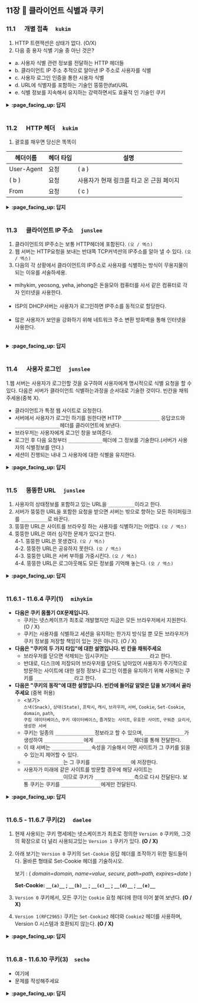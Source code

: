 ## 11장 :octopus: 클라이언트 식별과 쿠키

### 11.1 　 개별 접촉　 `kukim`
1. HTTP 트랜잭션은 상태가 없다. (O/X)
2. 다음 중 용자 식별 기술 중 아닌 것은?
- a. 사용자 식별 관련 정보를 전달하는 HTTP 헤더들
- b. 클라이언트 IP 주소 추적으로 알아낸 IP 주소로 사용자를 식별
- c. 사용자 로그인 인증을 통한 시용자 식별
- d. URL에 식별자를 포함하는 기술인 뚱뚱한(fat)URL
- e. 식별 정보를 지속해서 유지하는 강력하면서도 효율적 인 기술인 쿠키

<details>
<summary> <b> :page_facing_up: 답지 </b>  </summary>
<div markdown="1">
 
1. HTTP 트랜잭션은 상태가 없다. (O/X)  :  정답 , O
2. 다음 중 용자 식별 기술 중 아닌 것은?
- a. 사용자 식별 관련 정보를 전달하는 HTTP 헤더들
- b. 클라이언트 IP 주소 추적으로 알아낸 IP 주소로 사용자를 식별
- c. 사용자 로그인 인증을 통한 시용자 식별
- d. URL에 식별자를 포함하는 기술인 뚱뚱한(fat)URL
- e. 식별 정보를 지속해서 유지하는 강력하면서도 효율적 인 기술인 쿠키
- 정답 : 없음
 
</div>
</details>
<br>

### 11.2 　 HTTP 헤더　 `kukim`
1. 괄호를 채우면 당신은 똑똑이

| 헤더이름 | 헤더 타입  | 설명  |
|--------|---|---|
| User-Agent | 요청 | ( a ) |
| ( b ) |  요청 | 사용자가 현재 링크를 타고 온 근원 페이지|
| From |  요청 | ( c ) |
<details>
<summary> <b> :page_facing_up: 답지 </b>  </summary>
<div markdown="1">
  
1. 괄호를 채우면 당신은 똑똑이

| 헤더이름 | 헤더 타입  | 설명  |
|--------|---|---|
| User-Agent | 요청 | ( a ) |
| ( b ) |  요청 | 사용자가 현재 링크를 타고 온 근원 페이지|
| From |  요청 | ( c ) |

- 정답
 - a) 사용자의 브라우저
 - b) Referer
 - c) 사용자의 이메일 주소
</div>
</details>
<br>

### 11.3 　 클라이언트 IP 주소　 `junslee`

1. 클라이언트의 IP주소는 보통 HTTP헤더에 포함된다. `(오 / 엑스)`
2. 웹 서버는 HTTP요청을 보내는 반대쪽 TCP커넥션의 IP주소를 알아 낼 수 있다. `(오 / 엑스)`
3. 다음의 각 상황에서 클라이언트의 IP주소로 사용자를 식별하는 방식이 무용지물이 되는 이유를 서술하세용.<br/>
- mihykim, yeosong, yeha, jehong은 돈을모아 컴퓨터를 사서 같은 컴퓨터로 각자 인터넷을 사용한다.<br/><br>
- ISP의 DHCP서버는 사용자가 로그인하면 IP주소를 동적으로 할당한다.<br/><br>
- 많은 사용자가 보안을 강화하기 위해 네트워크 주소 변환 방화벽을 통해 인터넷을 사용한다.<br/><br>
<details>
<summary> <b> :page_facing_up: 답지 </b>  </summary>
<div markdown="1">
  
1. 클라이언트의 IP주소는 보통 HTTP헤더에 포함된다. `(X)`
  => 클라이언트의 ip주소는 보통 http헤더에 없다.
2. 웹 서버는 HTTP요청을 보내는 반대쪽 TCP커넥션의 IP주소를 알아 낼 수 있다. `(O)`
3. p.300참고하시면 됩니다!!
</div>
</details>
<br>

### 11.4 　 사용자 로그인　 `junslee`

1.웹 서버는 사용자가 로그인할 것을 요구하여 사용자에게 명시적으로 식별 요청을 할 수 있다. 다음은 서버가 클라이언트 식별하는과정을 순서대로 기술한 것이다. 빈칸을 채워주세용(중복 X).

- 클라이언트가 특정 웹 사이트로 요청한다.
- 서버에서 사용자가 로그인 하기를 원한다면 HTTP `______________` 응답코드와 `_________________`헤더를 클라이언트에 보낸다.
- 브라우저는 사용자에게 로그인 창을 보여준다.
- 로그인 후 다음 요청부터 `_____________`헤더에 그 정보를 기술한다.(서버가 사용자의 식별정보를 안다.)
- 세션이 진행되는 내내 그 사용자에 대한 식별을 유지한다.

<details>
<summary> <b> :page_facing_up: 답지 </b>  </summary>
<div markdown="1">
 
1. 401 Login Required, WWW-Authenticate, Authorization 참고 p.302, p.303

</div>
</details>
<br>

### 11.5 　 뚱뚱한 URL　 `junslee`

1. 사용자의 상태정보를 포함하고 있는 URL을 `__________`이라고 한다.
2. 서버가 뚱뚱한 URL을 포함한 요청을 받으면 서버는 밖으로 향하는 모든 하이퍼링크를 `__________`로 바꾼다. 
3. 뚱뚱한 URL은 사이트를 브라우징 하는 사용자를 식별하기는 어렵다. `(오 / 엑스)`
4. 뚱뚱한 URL은 여러 심각한 문제가 있다고 한다.<br>
4-1. 뚱뚱한 URL은 못생겼다. `(오 / 엑스)`<br>
4-2. 뚱뚱한 URL은 공유하지 못한다. `(오 / 엑스)`<br>
4-3. 뚱뚱한 URL은 서버 부하를 가중시킨다. `(오 / 엑스)`<br>
4-4. 뚱뚱한 URL은 로그아웃해도 모든 정보를 기억해 놓는다. `(오 / 엑스)`<br>
<details>
<summary> <b> :page_facing_up: 답지 </b>  </summary>
<div markdown="1">
  
1. 뚱뚱한 URL
2. 뚱뚱한 URL
3. X -> 뚱뚱한 URL은 사이트를 브라우징하는 사용자를 식별하는데 사용된다.
4-1. 뚱뚱한 URL은 못생겼다. 새로운 사용자들에게 혼란을 줄 수있다. 못생김->혼란(??)
4-2. 뚱뚱한 URL은 공유하지 못한다. 누적된 개인정보를 공유하게 되는 것이기 때문에
4-3. 뚱뚱한 URL은 서버 부하를 가중시킨다. 서버는 URL에 해당하는 HTML페이지를 다시 그려야하기 때문이다.
4_4. 사용자가 특정 뚱뚱이URL을 북마킹하지 않는 이상, 로그아웃하면 모든 정보를 잃는다.

</div>
</details>
<br>

### 11.6.1 - 11.6.4 쿠키(1)　 `mihykim`
- __다음은 쿠키 몸풀기 OX문제입니다.__
    - 쿠키는 넷스케이프가 최초로 개발했지만 지금은 모든 브라우저에서 지원한다. (O / X)
    - 쿠키는 사용자를 식별하고 세션을 유지하는 한가지 방식일 뿐 모든 브라우저가 쿠키 정보를 저장할 책임이 있는 것은 아니다. (O / X)
- __다음은 "쿠키의 두 가지 타입"에 대한 설명입니다. 빈 칸을 채워주세요__
    - 브라우저를 닫으면 삭제되는 임시쿠키는 `_______________`라고 한다.
    - 반대로, 디스크에 저장되어 브라우저를 닫아도 남아있어 사용자가 주기적으로 방문하는 사이트에 대한 설정 정보나 로그인 이름을 유지하기 위해 사용되는 쿠키를 `_______________`라고 한다.
- __다음은 "쿠키의 동작"에 대한 설명입니다. 빈칸에 들어갈 알맞은 답을 보기에서 골라주세요__ (중복 허용)
    - \<보기\> <br>`스낵(Snack)`, `상태(State)`, `프락시`, `캐시`, `브라우저`, `서버`, `Cookie`, `Set-Cookie`, `domain`, `path`, <br>`쿠킴 데이터베이스`, `쿠키 데이터베이스`, `즐겨찾는 사이트`, `유효한 사이트`, `구워준 요리사`, `생성한 서버`
    - 쿠키는 일종의 `_______________`정보라고 할 수 있으며, `_______________`가 생성하여 `_______________`에게 `_______________`헤더를 통해 전달한다.
    - 이 때 서버는 `_______________`속성을 기술해서 어떤 사이트가 그 쿠키를 읽을 수 있는지 제어할 수 있다.
    - `_______________`는 그 쿠키를 `_______________`에 저장한다.
    - 사용자가 미래에 같은 사이트를 방문할 경우에 해당 사이트는 `_______________`이므로 쿠키가 `_______________`측으로 다시 전달된다. 보통 쿠키는 쿠키를 `_______________`에게만 전달된다.
<details>
<summary> <b> :page_facing_up: 답지 </b>  </summary>
<div markdown="1">

- __다음은 쿠키 몸풀기 OX문제입니다.__
    - 쿠키는 넷스케이프가 최초로 개발했지만 지금은 모든 브라우저에서 지원한다.(O)
    - 쿠키는 사용자를 식별하고 세션을 유지하는 한가지 방식일 뿐 모든 브라우저가 쿠키 정보를 저장할 책임이 있는 것은 아니다(X)
        - 쿠키는 사용자를 식별하고 세션을 유지하는 방식 중에서 현재까지 가장 널리 사용되는 방식으로, 앞서 설명한 기술들이 가지고 있던 문제점들을 겪지 않을 수 있다.
        - 브라우저는 쿠키 정보를 저장할 책임이 있는데, 이 시스템을 '클라이언트 측 상태'라고 한다.쿠키 명세에서는 이것을 'HTTP 상태관리체계(HTTP State Management Mechanism)'라고 한다. [(RFC 6265)](https://tools.ietf.org/html/rfc6265)
- __다음은 "쿠키의 두 가지 타입"에 대한 설명입니다. 빈 칸을 채워주세요__
    - 브라우저를 닫으면 삭제되는 임시쿠키는 `세션쿠키(session cookie)`라고 한다.
    - 반대로, 디스크에 저장되어 브라우저를 닫아도 남아있어 사용자가 주기적으로 방문하는 사이트에 대한 설정 정보나 로그인 이름을 유지하기 위해 사용되는 쿠키를 `지속쿠키(persistent cookie)`라고 한다.
- __다음은 "쿠키의 동작"에 대한 설명입니다. 빈칸에 들어갈 알맞은 답을 보기에서 골라주세요__ (중복 허용)
    - \<보기\> <br>`스낵(Snack)`, `상태(State)`, `프락시`, `캐시`, `브라우저`, `서버`, `Cookie`, `Set-Cookie`, `domain`, `path`, <br>`쿠킴 데이터베이스`, `쿠키 데이터베이스`, `즐겨찾는 사이트`, `유효한 사이트`, `구워준 요리사`, `생성한 서버`
    - 쿠키는 일종의 `상태(State)`정보라고 할 수 있으며, `서버`가 생성하여 `브라우저`에게 `Set-Cookie`헤더를 통해 전달한다.
    - 이 때 서버는 `domain`속성을 기술해서 어떤 사이트가 그 쿠키를 읽을 수 있는지 제어할 수 있다.
    - `브라우저`는 그 쿠키를 `쿠키 데이터베이스`에 저장한다.
    - 사용자가 미래에 같은 사이트를 방문할 경우에 해당 사이트는 `유효한 사이트`이므로 쿠키가 `서버`측으로 다시 전달된다. 보통 쿠키는 쿠키를 `생성한 서버`에게만 전달된다.
</div>
</details>
<br>

### 11.6.5 - 11.6.7 쿠키(2)　 `daelee`
1. 현재 사용되는 쿠키 명세에는 넷스케이프가 최초로 정의한  `Version 0` 쿠키와, 그것의 확장으로 더 널리 사용되고있는 `Version 1` 쿠키가 있다. **(O / X)** 

   

2. 아래 보기는 `Version 0` 쿠키의 `Set-Cookie` 응답 헤더를 조작하기 위한 필드들이다. 올바른 형태로 Set-Cookie 헤더를 기술하시오.

   보기 : ( *domain=domain, name=value, secure, path=path, expires=date* )  

   **Set-Cookie: `__(a)__` ; `__(b)__` ; `__(c)__` ; `__(d)__` ; `__(e)__`** 

   

3. `Version 0` 쿠키에서, 모든 쿠기는 `Cookie` 요청 헤더에 한데 이어 붙여 보낸다. **(O / X)**

   

4. `Version 1(RFC2965)` 쿠키는 `Set-Cookie2` 헤더와 `Cookie2` 헤더를 사용하며, Version 0 시스템과 호환되지 않는다. **(O / X)**
<details>
<summary> <b> :page_facing_up: 답지 </b>  </summary>
<div markdown="1">
  
1. 현재 사용되는 쿠키 명세에는 넷스케이프가 최초로 정의한  `Version 0` 쿠키와, 그것의 확장으로 더 널리 사용되고있는 `Version 1` 쿠키가 있다. **(O / X)** 

   > 정답 : X
   >
   >  `version 1` 쿠키(RFC2965)는 `Version 0` 쿠키의 확장이지만 **널리 쓰이지는 않는다**. `version 1` 쿠키는 2011년에 나온 RFC6265 "HTTP State Management Mechanism"에 의해 폐기되었다.

   > ## RFC6265와 표준 스펙 문서화
   >
   > ![쿠키의 역사](https://image.toast.com/aaaadh/real/2019/techblog/1%2821%29.png)
   >
   > 기나긴 우여곡절 끝에 HTML5 시대가 도래했고, 새로운 스펙을 강제하는 것을 포기한 [RFC6265](https://www.ietf.org/rfc/rfc6265.txt)가 2011년에 발표되었습니다. RFC6265는 이전 시도들과는 달리 새로운 기능을 제시하기보다는 상용화되어있던 브라우저와 웹 서버들의 관행을 문서화하는 데에 집중했습니다. 새로운 시스템들이 현 웹 환경에 맞게 개발될 수 있도록 가이드를 한 것입니다. RFC6265는 현실과 가장 부합하는 HTTP 표준으로 생각되고 있으며 현재 많은 애플리케이션들과 브라우저들이 RFC6265를 받아들이고 있는 상태입니다. 
   >
   > 현재는 아직도 넷스케이프가 제시한 V0의 쿠키들이 굉장히 많이 사용되고 있지만, 점점 기술 표준은 RFC6265를 향해 변화해 가고 있습니다. 많은 개발자들의 애플리케이션을 지탱하고 있는 톰캣과 같은 소프트웨어가 RFC6265를 점차 기본값으로 채택함에 따라 레거시 스펙의 HTTP 쿠키와 RFC6265 스펙의 쿠키의 차이점에 대해 아는 것이 미래에 큰 도움이 될 것이라 생각합니다.
   >
   > [출처](https://meetup.toast.com/posts/209)

2. 아래 보기는 `Version 0` 쿠키의 `Set-Cookie` 응답 헤더를 조작하기 위한 필드들이다. 올바른 형태로 Set-Cookie 헤더를 기술하시오.

   보기 : ( *domain=domain, name=value, secure, path=path, expires=date* )  

   **Set-Cookie: `__(a)__` ; `__(b)__` ; `__(c)__` ; `__(d)__` ; `__(e)__`** 

   > 정답:
   >
   > ```http
   > Set-Cookie: name=value [; expire=date] [; path=path] [; domain=domain] [;secure]
   > ```

   > 예시: 
   >
   > ```http
   > Set-Cookie: private_id=taelee; expire=Wednesday, 23-Nov-20 23:12:40 GMT; domain="yebalja.com"; path=/admin; secure
   > ```
   >
   > - `Secure` 속성이 포함되어 있으면, 쿠키는 HTTP가 SSL 연결을 사용할 때만 쿠키를 전송한다.

3. `Version 0` 쿠키에서, 모든 쿠기는 `Cookie` 요청 헤더에 한데 이어 붙여 보낸다. **(O / X)**

   > 정답: O
   >
   > 클라이언트가 서버에 요청을 보낼 때는, `Domain`, `Path`, `Secure` 필터들이 현재 요청하려고 하는 사이트에 들어맞으면서 아직 파기되지 않은 쿠키들을 함께 보낸다. 모든 쿠키는 `Cookie` 헤더에 이어 붙여 보낸다.

4. `Version 1(RFC2965)` 쿠키는 `Set-Cookie2` 헤더와 `Cookie2` 헤더를 사용하며, Version 0 시스템과 호환되지 않는다. **(O / X)**

   > 정답: X
   >
   > version 0 시스템과도 호환된다. 그러나 2011년부터 폐기되어 더이상 사용되지 않음.

   > ## Version 0,1 쿠키 vs RFC6265 쿠키
   >
   > |  쿠키   |   버전 속성   |     Set-cookie 헤더     |          만료 메커니즘           |      도메인 속성      |      쿠키 name,value 제한사항      |                      쿠키값                      |
   > | :-----: | :-----------: | :---------------------: | :------------------------------: | :-------------------: | :--------------------------------: | :----------------------------------------------: |
   > | 레거시  | Version=0, 1  | Set-cookie, Set-cookie2 |      max-age, expires 혼용       |     `.`으로 시작      | name,value 모두 HTTP/1.1 token형식 | name=이후의 token형식 value 또는 `"`로 감싸진 값 |
   > | RFC6265 | 사용하지 않음 |       Set-cookie        | max-age가 있을 경우 expires 무시 | `.`으로 시작하지 않음 |     name만 HTTP/1.1 token 형식     |            첫 `=`와 첫 `;`사이의 문자            |
   >
   > [출처 및 보다 자세한 내용](https://meetup.toast.com/posts/209) 

</div>
</details>
<br>

### 11.6.8 - 11.6.10 쿠키(3)　`secho`

- 여기에
- 문제를 작성해주세요

<details>
<summary> <b> :page_facing_up: 답지 </b>  </summary>
<div markdown="1">

1번. 쿠키는 웹 사이트의 사용자를 추적하는데 사용한다. 다음은 amazon.com에 방문하는 과정을 나타낸다. 해당 그림에서 서버는 어떤 종류의 쿠키를 기술하여 응답했는가?

![image](https://user-images.githubusercontent.com/55486644/91026066-38462e00-e635-11ea-9c96-1c2928dd2ff8.png) 

- 정답 : 세션 쿠키

<br>

2번. 쿠키정보를 캐싱하는 것은 주의해야할 사항이다.(O X)

- 개인정보를 남에게 노출시킬 수도 있기 때문.

3번. `몌`는 `Set-Cookie`헤더를 제외하고 다른 문서들은 캐시해도된다고 할 때 다음 빈칸에 적절한 옵션을 채우세요.

Cache-Control : "_ _ - _ _ _ _ _" = "_ _ _ _ - _ _ _ _ _ _"

- 정답 no-cache , Set-Cookie 
- 캐시를 해도되는문서에 `Cache-Control:public`를 표시하면 웹 대역폭을 절약할 수 있다고함.

4번. 보기를 보고 알맞은 답을 작성하세요.

`키, 디스크, 값, 클라우드, 원격DB, 캐시, 쿠킴, 쿠키`

클라이언트 - 서버간 예민한 데이터가 오가는 것을 줄일 수 있다. 그 방법은 쿠키를 쓰지않는 것인데 개인정보를 `_____`에 저장하고 데이터의 `_____`값만  `____`에 설정하는 방식이다.

- 정답: 원격 DB, 키, 쿠키

5번. 쿠키를 사용해 시스템의 취약부분을 손상시키거나 스누핑할 수 있다. (O / X)

- X 근본적으로 있을 수 없는 일임. 쿠키의 위험성이 과대평가 되었다고함.

</div>
</details>
<br>
